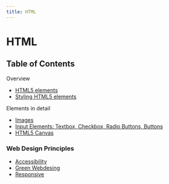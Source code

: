 ```yaml
---
title: HTML
---
```


# HTML

<section>

## Table of Contents

Overview
* [HTML5 elements](elements)
* [Styling HTML5 elements](elements-styling)

Elements in detail
* [Images](images)
* [Input Elements: Textbox, Checkbox, Radio Buttons, Buttons](input)
* [HTML5 Canvas](canvas)

### Web Design Principles
* [Accessibility](webdesign-accessibility)
* [Green Webdesing](webdesign-green)
* [Responsive](webdesign-responsive)


</section>

